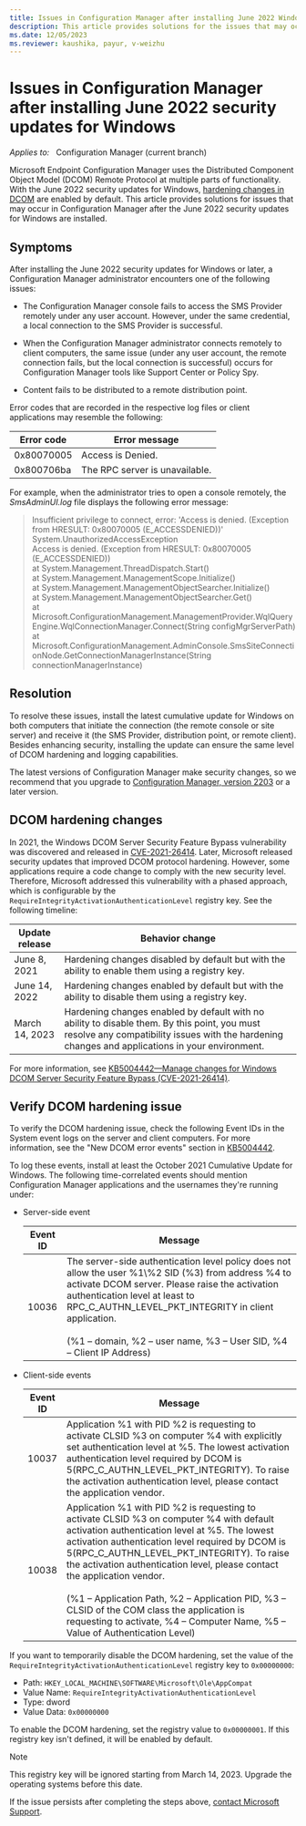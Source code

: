 ```yaml
---
title: Issues in Configuration Manager after installing June 2022 Windows security updates
description: This article provides solutions for the issues that may occur in Configuration Manager after you install the June 2022 security updates for Windows.
ms.date: 12/05/2023
ms.reviewer: kaushika, payur, v-weizhu
---
```

# Issues in Configuration Manager after installing June 2022 security updates for Windows

_Applies to:_ &nbsp; Configuration Manager (current branch)

Microsoft Endpoint Configuration Manager uses the Distributed Component Object Model (DCOM) Remote Protocol at multiple parts of functionality. With the June 2022 security updates for Windows, [hardening changes in DCOM](#dcom-hardening-changes) are enabled by default. This article provides solutions for issues that may occur in Configuration Manager after the June 2022 security updates for Windows are installed.

## Symptoms

After installing the June 2022 security updates for Windows or later, a Configuration Manager administrator encounters one of the following issues:

- The Configuration Manager console fails to access the SMS Provider remotely under any user account. However, under the same credential, a local connection to the SMS Provider is successful.

- When the Configuration Manager administrator connects remotely to client computers, the same issue (under any user account, the remote connection fails, but the local connection is successful) occurs for Configuration Manager tools like Support Center or Policy Spy.

- Content fails to be distributed to a remote distribution point.

Error codes that are recorded in the respective log files or client applications may resemble the following:

|Error code|Error message|
|---|---|
|0x80070005|Access is Denied.|
|0x800706ba|The RPC server is unavailable.|

For example, when the administrator tries to open a console remotely, the *SmsAdminUI.log* file displays the following error message:

> Insufficient privilege to connect, error: 'Access is denied. (Exception from HRESULT: 0x80070005 (E_ACCESSDENIED))'
System.UnauthorizedAccessException  
> Access is denied. (Exception from HRESULT: 0x80070005 (E_ACCESSDENIED))  
> at System.Management.ThreadDispatch.Start()  
> at System.Management.ManagementScope.Initialize()  
> at System.Management.ManagementObjectSearcher.Initialize()  
> at System.Management.ManagementObjectSearcher.Get()  
> at Microsoft.ConfigurationManagement.ManagementProvider.WqlQueryEngine.WqlConnectionManager.Connect(String configMgrServerPath)  
> at Microsoft.ConfigurationManagement.AdminConsole.SmsSiteConnectionNode.GetConnectionManagerInstance(String connectionManagerInstance)

## Resolution

To resolve these issues, install the latest cumulative update for Windows on both computers that initiate the connection (the remote console or site server) and receive it (the SMS Provider, distribution point, or remote client). Besides enhancing security, installing the update can ensure the same level of DCOM hardening and logging capabilities.

The latest versions of Configuration Manager make security changes, so we recommend that you upgrade to [Configuration Manager, version 2203](/mem/configmgr/core/plan-design/changes/whats-new-in-version-2203) or a later version.

## DCOM hardening changes

In 2021, the Windows DCOM Server Security Feature Bypass vulnerability was discovered and released in [CVE-2021-26414](https://msrc.microsoft.com/update-guide/vulnerability/CVE-2021-26414). Later, Microsoft released security updates that improved DCOM protocol hardening. However, some applications require a code change to comply with the new security level. Therefore, Microsoft addressed this vulnerability with a phased approach, which is configurable by the `RequireIntegrityActivationAuthenticationLevel` registry key. See the following timeline:

|Update release|Behavior change|
|---|---|
|June 8, 2021|Hardening changes disabled by default but with the ability to enable them using a registry key.|
|June 14, 2022|Hardening changes enabled by default but with the ability to disable them using a registry key.|
|March 14, 2023|Hardening changes enabled by default with no ability to disable them. By this point, you must resolve any compatibility issues with the hardening changes and applications in your environment.|

For more information, see [KB5004442—Manage changes for Windows DCOM Server Security Feature Bypass (CVE-2021-26414)](https://support.microsoft.com/topic/kb5004442-manage-changes-for-windows-dcom-server-security-feature-bypass-cve-2021-26414-f1400b52-c141-43d2-941e-37ed901c769c).

## Verify DCOM hardening issue

To verify the DCOM hardening issue, check the following Event IDs in the System event logs on the server and client computers. For more information, see the "New DCOM error events" section in [KB5004442](https://support.microsoft.com/topic/kb5004442-manage-changes-for-windows-dcom-server-security-feature-bypass-cve-2021-26414-f1400b52-c141-43d2-941e-37ed901c769c).

To log these events, install at least the October 2021 Cumulative Update for Windows. The following time-correlated events should mention Configuration Manager applications and the usernames they're running under:

- Server-side event

    |Event ID|Message|
    |---|---|
    |10036|The server-side authentication level policy does not allow the user %1\\%2 SID (%3) from address %4 to activate DCOM server. Please raise the activation authentication level at least to RPC_C_AUTHN_LEVEL_PKT_INTEGRITY in client application. <br/><br/>(%1 – domain, %2 – user name, %3 – User SID, %4 – Client IP Address)|

- Client-side events

    |Event ID|Message|
    |---|---|
    |10037|Application %1 with PID %2 is requesting to activate CLSID %3 on computer %4 with explicitly set authentication level at %5. The lowest activation authentication level required by DCOM is 5(RPC_C_AUTHN_LEVEL_PKT_INTEGRITY). To raise the activation authentication level, please contact the application vendor.|
    |10038|Application %1 with PID %2 is requesting to activate CLSID %3 on computer %4 with default activation authentication level at %5. The lowest activation authentication level required by DCOM is 5(RPC_C_AUTHN_LEVEL_PKT_INTEGRITY). To raise the activation authentication level, please contact the application vendor.<br/><br/> (%1 – Application Path, %2 – Application PID, %3 – CLSID of the COM class the application is requesting to activate, %4 – Computer Name, %5 – Value of Authentication Level)|

If you want to temporarily disable the DCOM hardening, set the value of the `RequireIntegrityActivationAuthenticationLevel` registry key to `0x00000000`:

- Path: `HKEY_LOCAL_MACHINE\SOFTWARE\Microsoft\Ole\AppCompat`
- Value Name: `RequireIntegrityActivationAuthenticationLevel`
- Type: dword
- Value Data: `0x00000000`

To enable the DCOM hardening, set the registry value to `0x00000001`. If this registry key isn't defined, it will be enabled by default.

> [!NOTE]
> This registry key will be ignored starting from March 14, 2023. Upgrade the operating systems before this date.

If the issue persists after completing the steps above, [contact Microsoft Support](https://support.microsoft.com/contactus).
